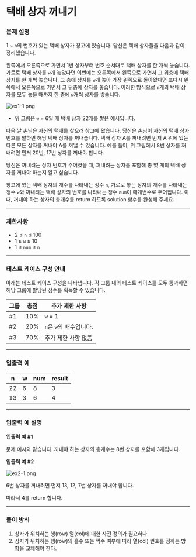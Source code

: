 # 택배 상자 꺼내기

### 문제 설명

1 ~ `n`의 번호가 있는 택배 상자가 창고에 있습니다. 당신은 택배 상자들을 다음과 같이 정리했습니다.

왼쪽에서 오른쪽으로 가면서 1번 상자부터 번호 순서대로 택배 상자를 한 개씩 놓습니다. 가로로 택배 상자를 `w`개 놓았다면 이번에는 오른쪽에서 왼쪽으로 가면서 그 위층에 택배 상자를 한 개씩 놓습니다. 그 층에 상자를 `w`개 놓아 가장 왼쪽으로 돌아왔다면 또다시 왼쪽에서 오른쪽으로 가면서 그 위층에 상자를 놓습니다. 이러한 방식으로 `n`개의 택배 상자를 모두 놓을 때까지 한 층에 `w`개씩 상자를 쌓습니다.

![ex1-1.png](https://grepp-programmers.s3.ap-northeast-2.amazonaws.com/files/production/e06b4c0d-0ce6-4a2d-8ad4-ba20f9398145/ex1-1.png)

- 위 그림은 `w` = 6일 때 택배 상자 22개를 쌓은 예시입니다.

다음 날 손님은 자신의 택배를 찾으러 창고에 왔습니다. 당신은 손님이 자신의 택배 상자 번호를 말하면 해당 택배 상자를 꺼내줍니다. 택배 상자 A를 꺼내려면 먼저 A 위에 있는 다른 모든 상자를 꺼내야 A를 꺼낼 수 있습니다. 예를 들어, 위 그림에서 8번 상자를 꺼내려면 먼저 20번, 17번 상자를 꺼내야 합니다.

당신은 꺼내려는 상자 번호가 주어졌을 때, 꺼내려는 상자를 포함해 총 몇 개의 택배 상자를 꺼내야 하는지 알고 싶습니다.

창고에 있는 택배 상자의 개수를 나타내는 정수 `n`, 가로로 놓는 상자의 개수를 나타내는 정수 `w`와 꺼내려는 택배 상자의 번호를 나타내는 정수 `num`이 매개변수로 주어집니다. 이때, 꺼내야 하는 상자의 총개수를 return 하도록 solution 함수를 완성해 주세요.

---

### 제한사항

- 2 ≤ `n` ≤ 100
- 1 ≤ `w` ≤ 10
- 1 ≤ `num` ≤ `n`

---

### 테스트 케이스 구성 안내

아래는 테스트 케이스 구성을 나타냅니다. 각 그룹 내의 테스트 케이스를 모두 통과하면 해당 그룹에 할당된 점수를 획득할 수 있습니다.

| 그룹 | 총점 | 추가 제한 사항 |
| --- | --- | --- |
| #1 | 10% | `w` = 1 |
| #2 | 20% | `n`은 `w`의 배수입니다. |
| #3 | 70% | 추가 제한 사항 없음 |

---

### 입출력 예

| n | w | num | result |
| --- | --- | --- | --- |
| 22 | 6 | 8 | 3 |
| 13 | 3 | 6 | 4 |

---

### 입출력 예 설명

**입출력 예 #1**

문제 예시와 같습니다. 꺼내야 하는 상자의 총개수는 8번 상자를 포함해 3개입니다.

**입출력 예 #2**

![ex2-1.png](https://grepp-programmers.s3.ap-northeast-2.amazonaws.com/files/production/cb4cf30d-2313-40ff-8366-86841f603ae6/ex2-1.png)

6번 상자를 꺼내려면 먼저 13, 12, 7번 상자를 꺼내야 합니다.

따라서 4를 return 합니다.

---
### 풀이 방식

1. 상자가 위치하는 행(row) 열(col)에 대한 사전 정의가 필요하다.
2. 상자가 위치하는 행(row)의 홀수 또는 짝수 여부에 따라 열(col) 번호를 정하는 방향을 교체해야 한다.